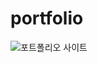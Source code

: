 # portfolio

<div>
<img src="./portfolio_website/static/images/common/main_full.png" alt="포트폴리오 사이트"/>
</div>
